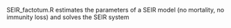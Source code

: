 SEIR_factotum.R estimates the parameters of a SEIR model (no mortality, no immunity loss) and solves the SEIR system
